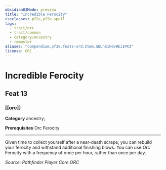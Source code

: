 ```yaml
---
obsidianUIMode: preview
title: "Incredible Ferocity"
cssclasses: pf2e,pf2e-spell
tags:
  - trait/orc
  - trait/common
  - category/ancestry
  - remaster
aliases: "Compendium.pf2e.feats-srd.Item.GELhS1k0vHEi1PK3"
license: ORC
---
```

# Incredible Ferocity
## Feat 13
### [[orc]]

**Category** ancestry; 



**Prerequisites** Orc Ferocity
* * *
Given time to collect yourself after a near-death scrape, you can rebuild your ferocity and withstand additional finishing blows. You can use Orc Ferocity with a frequency of once per hour, rather than once per day.

*Source: Pathfinder Player Core*
*ORC*